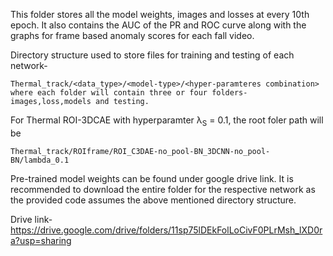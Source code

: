 This folder stores all the model weights, images and losses at every 10th epoch. It also contains the AUC of the PR and ROC curve along with the graphs for frame based anomaly scores for each fall video.

Directory structure used to store files for training and testing of each network-
```
Thermal_track/<data_type>/<model-type>/<hyper-paramteres combination> where each folder will contain three or four folders- images,loss,models and testing.
```

For Thermal ROI-3DCAE with hyperparamter &lambda;<sub>S</sub> = 0.1, the root foler path will be 
```
Thermal_track/ROIframe/ROI_C3DAE-no_pool-BN_3DCNN-no_pool-BN/lambda_0.1
```
Pre-trained model weights can be found under google drive link. It is recommended to download the entire folder for the respective network as the provided code assumes the above mentioned directory structure.

Drive link- https://drive.google.com/drive/folders/11sp75lDEkFolLoCivF0PLrMsh_lXD0ra?usp=sharing
